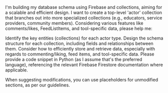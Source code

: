 I'm building my database schema using Firebase and collections, aiming for a scalable and efficient design. I want to create a top-level 'actor' collection that branches out into more specialized collections (e.g., educators, service providers, community members). Considering various features like comments/likes, FeedListItems, and tool-specific data, please help me:

Identify the key entities (collections) for each actor type.
Design the schema structure for each collection, including fields and relationships between them.
Consider how to efficiently store and retrieve data, especially with regards to commenting/liking, feed items, and tool-specific data.
Please provide a code snippet in Python (as I assume that's the preferred language), referencing the relevant Firebase Firestore documentation where applicable.

When suggesting modifications, you can use placeholders for unmodified sections, as per our guidelines.
